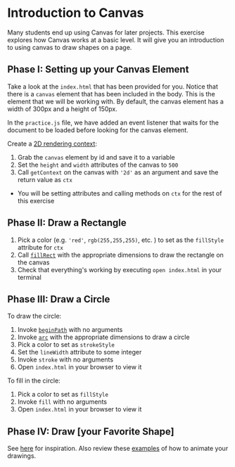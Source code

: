 # Introduction to Canvas

Many students end up using Canvas for later projects. This exercise
explores how Canvas works at a basic level. It will give you an
introduction to using canvas to draw shapes on a page.

## Phase I: Setting up your Canvas Element

Take a look at the `index.html` that has been provided for you. Notice
that there is a `canvas` element that has been included in the body.
This is the element that we will be working with. By default, the canvas
element has a width of 300px and a height of 150px.

In the `practice.js` file, we have added an event listener that waits
for the document to be loaded before looking for the canvas element.

Create a [2D rendering context][CanvasRenderingContext2D]:

1. Grab the `canvas` element by id and save it to a variable
1. Set the `height` and `width` attributes of the canvas to `500`
1. Call `getContext` on the canvas with `'2d'` as an argument and save
the return value as `ctx`
  + You will be setting attributes and calling methods on `ctx` for the
rest of this exercise

## Phase II: Draw a Rectangle

1. Pick a color (e.g. `'red'`, `rgb(255,255,255)`, etc. ) to set as the
`fillStyle` attribute for `ctx`
1. Call [`fillRect`][fillRect] with the appropriate dimensions to draw
the rectangle on the canvas
1. Check that everything's working by executing `open index.html` in
your terminal

## Phase III: Draw a Circle

To draw the circle:

1. Invoke [`beginPath`][beginPath] with no arguments
1. Invoke [`arc`][arc] with the appropriate dimensions to draw a circle
1. Pick a color to set as `strokeStyle`
1. Set the `lineWidth` attribute to some integer
1. Invoke `stroke` with no arguments
1. Open `index.html` in your browser to view it

To fill in the circle:

1. Pick a color to set as `fillStyle`
1. Invoke `fill` with no arguments
1. Open `index.html` in your browser to view it

## Phase IV: Draw [your Favorite Shape]
See [here][shapes] for inspiration. Also review these
[examples][animation] of how to animate your drawings.

[CanvasRenderingContext2D]: https://developer.mozilla.org/en-US/docs/Web/API/CanvasRenderingContext2D
[fillRect]: https://developer.mozilla.org/en-US/docs/Web/API/CanvasRenderingContext2D/fillRect
[beginPath]: https://developer.mozilla.org/en-US/docs/Web/API/CanvasRenderingContext2D/beginPath
[arc]: https://developer.mozilla.org/en-US/docs/Web/API/CanvasRenderingContext2D/arc
[shapes]: https://developer.mozilla.org/en-US/docs/Web/API/Canvas_API/Tutorial/Drawing_shapes
[animation]: https://developer.mozilla.org/en-US/docs/Web/API/Canvas_API/Tutorial/Basic_animations
